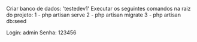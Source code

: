 Criar banco de dados: 'testedev1'
Executar os seguintes comandos na raiz do projeto:
  1 - php artisan serve
  2 - php artisan migrate
  3 - php artisan db:seed
  
 Login: admin
 Senha: 123456
